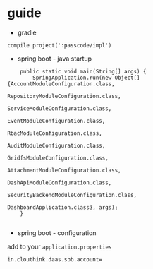 # guide


* gradle


```
compile project(':passcode/impl')
```

* spring boot - java startup

```
    public static void main(String[] args) {
		SpringApplication.run(new Object[]{AccountModuleConfiguration.class,
										   RepositoryModuleConfiguration.class,
										   ServiceModuleConfiguration.class,
										   EventModuleConfiguration.class,
										   RbacModuleConfiguration.class,
										   AuditModuleConfiguration.class,
										   GridfsModuleConfiguration.class,
										   AttachmentModuleConfiguration.class,
										   DashApiModuleConfiguration.class,
										   SecurityBackendModuleConfiguration.class,
										   DashboardApplication.class}, args);
	}


```

* spring boot - configuration

add to your `application.properties`

```
in.clouthink.daas.sbb.account=

```
